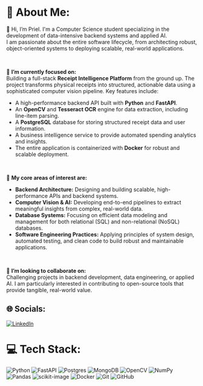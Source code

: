 # 💫 About Me:
👋 Hi, I’m Priel. I'm a Computer Science student specializing in the development of data-intensive backend systems and applied AI.\
 I am passionate about the entire software lifecycle, from architecting robust, object-oriented systems to deploying scalable, real-world applications.

<br>

🎯 **I’m currently focused on:**<br>
Building a full-stack **Receipt Intelligence Platform** from the ground up. The project transforms physical receipts into structured, actionable data using a sophisticated computer vision pipeline. Key features include:
* A high-performance backend API built with **Python** and **FastAPI**.
* An **OpenCV** and **Tesseract OCR** engine for data extraction, including line-item parsing.
* A **PostgreSQL** database for storing structured receipt data and user information.
* A business intelligence service to provide automated spending analytics and insights.
* The entire application is containerized with **Docker** for robust and scalable deployment.

<br>

🌱 **My core areas of interest are:**
* **Backend Architecture:** Designing and building scalable, high-performance APIs and backend systems.
* **Computer Vision & AI:** Developing end-to-end pipelines to extract meaningful insights from complex, real-world data.
* **Database Systems:** Focusing on efficient data modeling and management for both relational (SQL) and non-relational (NoSQL) databases.
* **Software Engineering Practices:** Applying principles of system design, automated testing, and clean code to build robust and maintainable applications.

<br>

🤝 **I’m looking to collaborate on:**<br>
Challenging projects in backend development, data engineering, or applied AI. I am particularly interested in contributing to open-source tools that provide tangible, real-world value.


## 🌐 Socials:
[![LinkedIn](https://img.shields.io/badge/LinkedIn-%230077B5.svg?logo=linkedin&logoColor=white)](https://linkedin.com/in/PrielKrishtal) 

# 💻 Tech Stack:
![Python](https://img.shields.io/badge/python-3670A0?style=for-the-badge&logo=python&logoColor=ffdd54) ![FastAPI](https://img.shields.io/badge/FastAPI-005571?style=for-the-badge&logo=fastapi) ![Postgres](https://img.shields.io/badge/postgres-%23316192.svg?style=for-the-badge&logo=postgresql&logoColor=white) ![MongoDB](https://img.shields.io/badge/MongoDB-%234ea94b.svg?style=for-the-badge&logo=mongodb&logoColor=white) ![OpenCV](https://img.shields.io/badge/opencv-%235C3EE8.svg?style=for-the-badge&logo=opencv&logoColor=white) ![NumPy](https://img.shields.io/badge/numpy-%23013243.svg?style=for-the-badge&logo=numpy&logoColor=white) ![Pandas](https://img.shields.io/badge/pandas-%23150458.svg?style=for-the-badge&logo=pandas&logoColor=white) ![scikit-image](https://img.shields.io/badge/scikit--image-%235C3EE8.svg?style=for-the-badge&logo=scikit-learn&logoColor=white) ![Docker](https://img.shields.io/badge/docker-%230db7ed.svg?style=for-the-badge&logo=docker&logoColor=white) ![Git](https://img.shields.io/badge/git-%23F05033.svg?style=for-the-badge&logo=git&logoColor=white) ![GitHub](https://img.shields.io/badge/github-%23121011.svg?style=for-the-badge&logo=github&logoColor=white)
